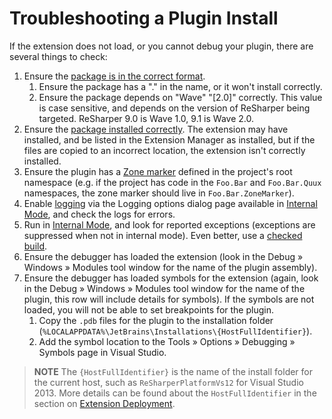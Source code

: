 ---
---

# Troubleshooting a Plugin Install

If the extension does not load, or you cannot debug your plugin, there are several things to check:

1. Ensure the [package is in the correct format](../Extensions/Packaging.md).
    1. Ensure the package has a "." in the name, or it won't install correctly.
    2. Ensure the package depends on "Wave" "[2.0]" correctly. This value is case sensitive, and depends on the version of ReSharper being targeted. ReSharper 9.0 is Wave 1.0, 9.1 is Wave 2.0.
2. Ensure the [package installed correctly](../Extensions/Deployment/LocalInstallation.md#troubleshooting). The extension may have installed, and be listed in the Extension Manager as installed, but if the files are copied to an incorrect location, the extension isn't correctly installed.
3. Ensure the plugin has a [Zone marker](../Platform/Zones/HowTo.md) defined in the project's root namespace (e.g. if the project has code in the `Foo.Bar` and `Foo.Bar.Quux` namespaces, the zone marker should live in `Foo.Bar.ZoneMarker`).
4. Enable [logging](../Platform/Logging.md) via the Logging options dialog page available in [Internal Mode](../Intro/InternalMode.md), and check the logs for errors.
5. Run in [Internal Mode](../Intro/InternalMode.md), and look for reported exceptions (exceptions are suppressed when not in internal mode). Even better, use a [checked build](../Intro/Tools.md).
6. Ensure the debugger has loaded the extension (look in the Debug » Windows » Modules tool window for the name of the plugin assembly).
7. Ensure the debugger has loaded symbols for the extension (again, look in the Debug » Windows » Modules tool window for the name of the plugin, this row will include details for symbols). If the symbols are not loaded, you will not be able to set breakpoints for the plugin. 
    1. Copy the `.pdb` files for the plugin to the installation folder (`%LOCALAPPDATA%\JetBrains\Installations\{HostFullIdentifier}`).
    2. Add the symbol location to the Tools » Options » Debugging » Symbols page in Visual Studio.

> **NOTE** The `{HostFullIdentifier}` is the name of the install folder for the current host, such as `ReSharperPlatformVs12` for Visual Studio 2013. More details can be found about the `HostFullIdentifier` in the section on [Extension Deployment](../Extensions/Deployment/LocalInstallation.md#updating-the-extension-locally).
